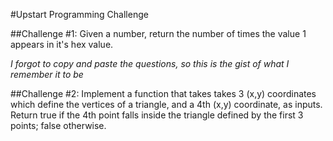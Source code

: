 #Upstart Programming Challenge

##Challenge #1:
Given a number, return the number of times the value 1 appears in it's hex value. 

*I forgot to copy and paste the questions, so this is the gist of what I remember it to be*


##Challenge #2:
Implement a function that takes takes 3 (x,y) coordinates which define the vertices of a triangle, and a 4th (x,y) coordinate, as inputs. Return true if the 4th point falls inside the triangle defined by the first 3 points; false otherwise.
